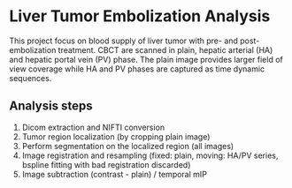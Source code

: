 # Liver Tumor Embolization Analysis

This project focus on blood supply of liver tumor with pre- and post- embolization treatment. CBCT are scanned in plain, hepatic arterial (HA) and hepatic portal vein (PV) phase. The plain image provides larger field of view coverage while HA and PV phases are captured as time dynamic sequences.

## Analysis steps
1. Dicom extraction and NIFTI conversion
2. Tumor region localization (by cropping plain image)
3. Perform segmentation on the localized region (all images)
3. Image registration and resampling (fixed: plain, moving: HA/PV series, bspline fitting with bad registration discarded)
5. Image subtraction (contrast - plain) / temporal mIP